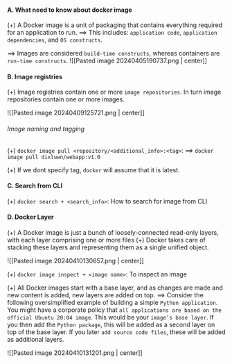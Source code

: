 #### A. What need to know about docker image

(+) A Docker image is a unit of packaging that contains everything required for an application to run. 
==> This includes: `application code`, `application dependencies`, and `OS constructs`.

==> Images are considered `build-time constructs`, whereas containers are `run-time constructs`.
![[Pasted image 20240405190737.png | center]]

#### B. Image registries
(+) Image registries contain one or more `image repositories`. In turn image repositories contain one or more images.

![[Pasted image 20240409125721.png | center]]

###### Image naming and tagging
(+) `docker image pull <repository/<additional_info>:<tag>`: 
==> `docker image pull dixluwn/webapp:v1.0`

(+) If we dont specify tag, `docker` will assume that it is latest.

#### C. Search from CLI
(+) `docker search + <search_info>`: How to search for image from CLI


#### D. Docker Layer
(+) A Docker image is just a bunch of loosely-connected read-only layers, with each layer comprising one or more files
(+) Docker takes care of stacking these layers and representing them as a single unified object.

![[Pasted image 20240410130657.png | center]]

(+) `docker image inspect + <image name>`: To inspect an image

(+) All Docker images start with a base layer, and as changes are made and new content is added, new layers are added on top.
==> Consider the following oversimplified example of building a simple `Python application`. You might have a corporate policy that `all applications are based on the official Ubuntu 20:04 image`. This would be your `image’s base layer`. If you then add the `Python package`, this will be added as a second layer on top of the base layer. If you later `add source code files`, these will be added as additional layers.

![[Pasted image 20240410131201.png | center]]